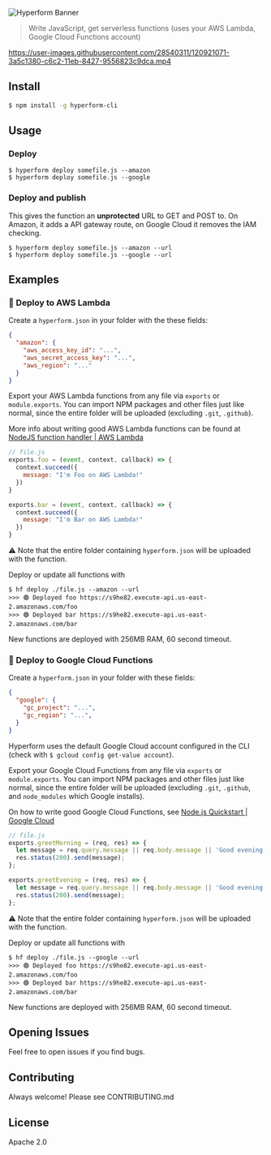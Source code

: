 

![Hyperform Banner](https://github.com/qngapparat/hyperform/blob/master/hyperform-banner.png)


>Write JavaScript, get serverless functions (uses your AWS Lambda, Google Cloud Functions account)




https://user-images.githubusercontent.com/28540311/120921071-3a5c1380-c6c2-11eb-8427-9556823c9dca.mp4


## Install

```sh
$ npm install -g hyperform-cli
```

## Usage

### Deploy

```
$ hyperform deploy somefile.js --amazon  
$ hyperform deploy somefile.js --google  
```

### Deploy and publish

This gives the function an **unprotected** URL to GET and POST to. On Amazon, it adds a API gateway route, on Google Cloud it removes the IAM checking.

```
$ hyperform deploy somefile.js --amazon --url
$ hyperform deploy somefile.js --google --url  
```


## Examples

### 🚀 Deploy to AWS Lambda

Create a `hyperform.json` in your folder with the these fields:

```json
{
  "amazon": {
    "aws_access_key_id": "...",
    "aws_secret_access_key": "...",
    "aws_region": "..."
  }
}
```

Export your AWS Lambda functions from any file via `exports` or `module.exports`. You can import NPM packages and other files just like normal, since the entire folder will be uploaded (excluding `.git`, `.github`).

More info about writing good AWS Lambda functions can be found at [NodeJS function handler | AWS Lambda](https://docs.aws.amazon.com/lambda/latest/dg/nodejs-handler.html)
 
```js
// file.js
exports.foo = (event, context, callback) => {
  context.succeed({
    message: "I'm Foo on AWS Lambda!"
  })
}

exports.bar = (event, context, callback) => {
  context.succeed({
    message: "I'm Bar on AWS Lambda!"
  })
}
```

⚠️ Note that the entire folder containing `hyperform.json` will be uploaded with the function.

Deploy or update all functions with 

```
$ hf deploy ./file.js --amazon --url
>>> 🟢 Deployed foo https://s9he82.execute-api.us-east-2.amazonaws.com/foo
>>> 🟢 Deployed bar https://s9he82.execute-api.us-east-2.amazonaws.com/bar
```

New functions are deployed with 256MB RAM, 60 second timeout.

### 🚀 Deploy to Google Cloud Functions

Create a `hyperform.json` in your folder with these fields:

```json
{
  "google": {
    "gc_project": "...",
    "gc_region": "...",
  }
}
```

Hyperform uses the default Google Cloud account configured in the CLI (check with `$ gcloud config get-value account`).

Export your Google Cloud Functions from any file via `exports` or `module.exports`. You can import NPM packages and other files just like normal, since the entire folder will be uploaded (excluding `.git`, `.github`, and `node_modules` which Google installs).

On how to write good Google Cloud Functions, see [Node.js Quickstart | Google Cloud](https://cloud.google.com/functions/docs/quickstart-nodejs)



```js
// file.js
exports.greetMorning = (req, res) => {
  let message = req.query.message || req.body.message || 'Good evening from Google Cloud Functions';
  res.status(200).send(message);
};

exports.greetEvening = (req, res) => {
  let message = req.query.message || req.body.message || 'Good evening from Google Cloud Functions!';
  res.status(200).send(message);
};
```

⚠️ Note that the entire folder containing `hyperform.json` will be uploaded with the function.


Deploy or update all functions with

```
$ hf deploy ./file.js --google --url 
>>> 🟢 Deployed foo https://s9he82.execute-api.us-east-2.amazonaws.com/foo
>>> 🟢 Deployed bar https://s9he82.execute-api.us-east-2.amazonaws.com/bar
```
New functions are deployed with 256MB RAM, 60 second timeout.

## Opening Issues

Feel free to open issues if you find bugs.

## Contributing

Always welcome! Please see CONTRIBUTING.md

## License

Apache 2.0

